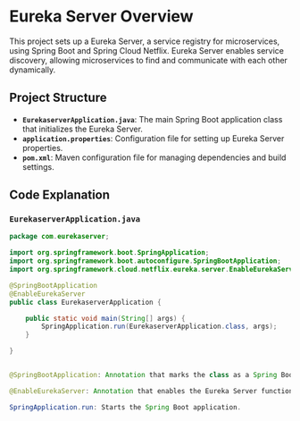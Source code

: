 # Eureka Server Overview

This project sets up a Eureka Server, a service registry for microservices, using Spring Boot and Spring Cloud Netflix. Eureka Server enables service discovery, allowing microservices to find and communicate with each other dynamically.

## Project Structure

- **`EurekaserverApplication.java`**: The main Spring Boot application class that initializes the Eureka Server.
- **`application.properties`**: Configuration file for setting up Eureka Server properties.
- **`pom.xml`**: Maven configuration file for managing dependencies and build settings.

## Code Explanation

### `EurekaserverApplication.java`

```java
package com.eurekaserver;

import org.springframework.boot.SpringApplication;
import org.springframework.boot.autoconfigure.SpringBootApplication;
import org.springframework.cloud.netflix.eureka.server.EnableEurekaServer;

@SpringBootApplication
@EnableEurekaServer
public class EurekaserverApplication {

    public static void main(String[] args) {
        SpringApplication.run(EurekaserverApplication.class, args);
    }

}


@SpringBootApplication: Annotation that marks the class as a Spring Boot application.

@EnableEurekaServer: Annotation that enables the Eureka Server functionality.

SpringApplication.run: Starts the Spring Boot application.


